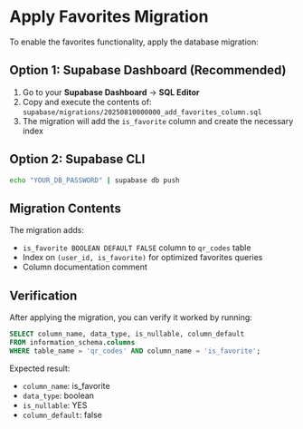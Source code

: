 # Apply Favorites Migration

To enable the favorites functionality, apply the database migration:

## Option 1: Supabase Dashboard (Recommended)

1. Go to your **Supabase Dashboard** → **SQL Editor**
2. Copy and execute the contents of: `supabase/migrations/20250810000000_add_favorites_column.sql`
3. The migration will add the `is_favorite` column and create the necessary index

## Option 2: Supabase CLI

```bash
echo "YOUR_DB_PASSWORD" | supabase db push
```

## Migration Contents

The migration adds:
- `is_favorite BOOLEAN DEFAULT FALSE` column to `qr_codes` table
- Index on `(user_id, is_favorite)` for optimized favorites queries
- Column documentation comment

## Verification

After applying the migration, you can verify it worked by running:

```sql
SELECT column_name, data_type, is_nullable, column_default
FROM information_schema.columns 
WHERE table_name = 'qr_codes' AND column_name = 'is_favorite';
```

Expected result:
- `column_name`: is_favorite
- `data_type`: boolean
- `is_nullable`: YES
- `column_default`: false
